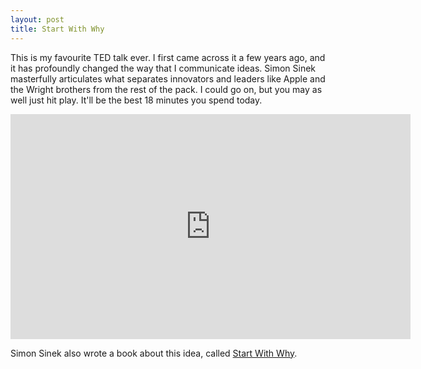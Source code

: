 ```yaml
---
layout: post
title: Start With Why
---
```


This is my favourite TED talk ever.  I first came across it a few years ago, and it has profoundly changed the way that I communicate ideas.  Simon Sinek masterfully articulates what separates innovators and leaders like Apple and the Wright brothers from the rest of the pack.  I could go on, but you may as well just hit play.  It'll be the best 18 minutes you spend today.

<iframe width="640" height="360" src="https://www.youtube.com/embed/sioZd3AxmnE" frameborder="0" allowfullscreen></iframe>

Simon Sinek also wrote a book about this idea, called <a href="https://www.startwithwhy.com" target="_blank">Start With Why</a>.
